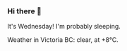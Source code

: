 ### Hi there :wave:

It's Wednesday! I'm probably sleeping.

Weather in Victoria BC: clear, at +8°C.
